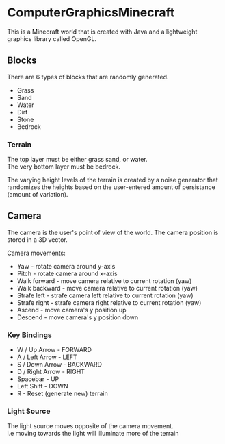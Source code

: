 # ComputerGraphicsMinecraft
This is a Minecraft world that is created with Java and a lightweight graphics library called OpenGL. <br>

## Blocks
There are 6 types of blocks that are randomly generated.

  * Grass
  * Sand
  * Water
  * Dirt  
  * Stone
  * Bedrock

### Terrain
The top layer must be either grass sand, or water. <br>
The very bottom layer must be bedrock. <br>

The varying height levels of the terrain is created by a noise generator that randomizes the heights based on the user-entered amount of persistance (amount of variation).

## Camera
The camera is the user's point of view of the world. The camera position is stored in a 3D vector. <br>

Camera movements:
  * Yaw - rotate camera around y-axis 
  * Pitch - rotate camera around x-axis
  * Walk forward - move camera relative to current rotation (yaw)
  * Walk backward - move camera relative to current rotation (yaw)
  * Strafe left - strafe camera left relative to current rotation (yaw)
  * Strafe right - strafe camera right relative to current rotation (yaw)
  * Ascend - move camera's y position up
  * Descend - move camera's y position down
  
### Key Bindings 
  * W / Up Arrow - FORWARD
  * A / Left Arrow - LEFT
  * S / Down Arrow - BACKWARD
  * D / Right Arrow - RIGHT
  * Spacebar - UP
  * Left Shift - DOWN
  * R - Reset (generate new) terrain

### Light Source
The light source moves opposite of the camera movement. <br>
  i.e moving towards the light will illuminate more of the terrain

